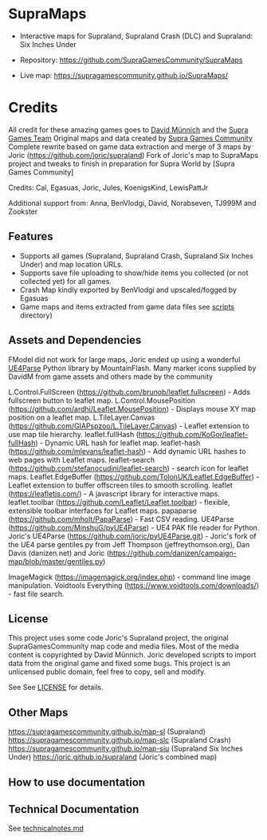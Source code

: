 # SupraMaps

* Interactive maps for Supraland, Supraland Crash (DLC) and Supraland: Six Inches Under

* Repository: https://github.com/SupraGamesCommunity/SupraMaps
* Live map: https://supragamescommunity.github.io/SupraMaps/

# Credits

All credit for these amazing games goes to [David Münnich](http://www.david-m.org) and the [Supra Games Team](https://store.steampowered.com/developer/SupraGames)
Original maps and data created by [Supra Games Community](https://github.com/supragamescommunity)
Complete rewrite based on game data extraction and merge of 3 maps by Joric (https://github.com/joric/supraland) 
Fork of Joric's map to SupraMaps project and tweaks to finish in preparation for Supra World by [Supra Games Community]

Credits:
   Cal, Egasuas, Joric, Jules, KoenigsKind, LewisPattJr

Additional support from: 
  Anna, BenVlodgi, David, Norabseven, TJ999M and Zookster 

## Features

* Supports all games (Supraland, Supraland Crash, Supraland Six Inches Under) and map location URLs.
* Supports save file uploading to show/hide items you collected (or not collected yet) for all games.
* Crash Map kindly exported by BenVlodgi and upscaled/fogged by Egasuas
* Game maps and items extracted from game data files see [scripts](https://github.com/SupraGamesCommunity/SupraMaps/tree/main/scripts) directory)

## Assets and Dependencies

FModel did not work for large maps, Joric ended up using a wonderful [UE4Parse](https://github.com/MinshuG/pyUE4Parse) Python library by MountainFlash.
Many marker icons supplied by DavidM from game assets and others made by the community 

L.Control.FullScreen (https://github.com/brunob/leaflet.fullscreen) - Adds fullscreen button to leaflet map.
L.Control.MousePosition (https://github.com/ardhi/Leaflet.MousePosition) - Displays mouse XY map position on a leaflet map.
L.TileLayer.Canvas (https://github.com/GIAPspzoo/L.TileLayer.Canvas) - Leaflet extension to use map tile hierarchy.
leaflet.fullHash (https://github.com/KoGor/leaflet-fullHash) - Dynamic URL hash for leaflet map.
leaflet-hash (https://github.com/mlevans/leaflet-hash) - Add dynamic URL hashes to web pages with Leaflet maps.
leaflet-search (https://github.com/stefanocudini/leaflet-search) - search icon for leaflet maps.
Leaflet.EdgeBuffer (https://github.com/TolonUK/Leaflet.EdgeBuffer) - Leaflet extension to buffer offscreen tiles to smooth scrolling.
leaflet (https://leafletjs.com/) - A javascript library for interactive maps.
leaflet.toolbar (https://github.com/Leaflet/Leaflet.toolbar) -  flexible, extensible toolbar interfaces for Leaflet maps.
papaparse (https://github.com/mholt/PapaParse) - Fast CSV reading.
UE4Parse (https://github.com/MinshuG/pyUE4Parse) - UE4 PAK file reader for Python.
Joric's UE4Parse (https://github.com/joric/pyUE4Parse.git) - Joric's fork of the UE4 parse
gentiles.py from Jeff Thompson (jeffreythomson.org), Dan Davis (danizen.net) and Joric (https://github.com/danizen/campaign-map/blob/master/gentiles.py)

ImageMagick (https://imagemagick.org/index.php) - command line image manipulation.
Voidtools Everything (https://www.voidtools.com/downloads/) - fast file search.

## License

This project uses some code Joric's Supraland project, the original SupraGamesCommunity map code and media files. Most of the media content is copyrighted by David Münnich. Joric developed scripts to import data from the original game and fixed some bugs. This project is an unlicensed public domain, feel free to copy, sell and modify.

See See [LICENSE](https://github.com/SupraGamesCommunity/SupraMaps/blob/main/LICENSE) for details.

## Other Maps

https://supragamescommunity.github.io/map-sl (Supraland)
https://supragamescommunity.github.io/map-slc (Supraland Crash)
https://supragamescommunity.github.io/map-siu (Supraland Six Inches Under)
https://joric.github.io/supraland (Joric's combined map)

## How to use documentation

## Technical Documentation

See [technicalnotes.md](https://github.com/SupraGamesCommunity/SupraMaps/blob/main/docs/technicalnotes.md)
